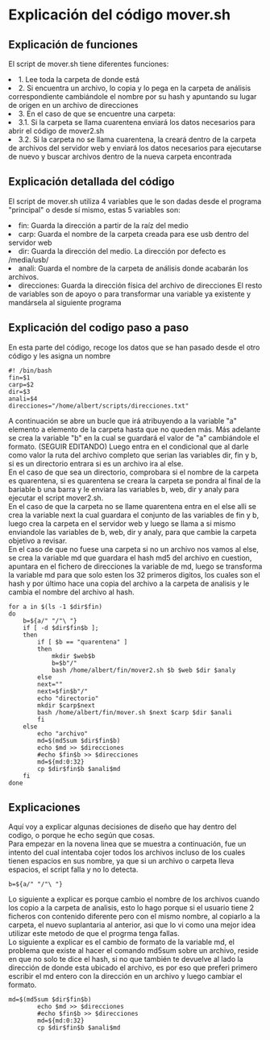 # Explicación del código mover.sh

## Explicación de funciones
El script de mover.sh tiene diferentes funciones:
<li>1. Lee toda la carpeta de donde está</li>
<li>2. Si encuentra un archivo, lo copia y lo pega en la carpeta de análisis correspondiente cambiándole el nombre por su hash y apuntando su lugar de origen en un archivo de direcciones</li>
<li>3. En el caso de que se encuentre una carpeta:
<li>3.1. Si la carpeta se llama cuarentena enviará los datos necesarios para abrir el código de mover2.sh
<li>3.2. Si la carpeta no se llama cuarentena, la creará dentro de la carpeta de archivos del servidor web y enviará los datos necesarios para ejecutarse de nuevo y buscar archivos dentro de la nueva carpeta encontrada</li> 

## Explicación detallada del código
El script de mover.sh utiliza 4 variables que le son dadas desde el programa "principal" o desde sí mismo, estas 5 variables son:
<li>fin: Guarda la dirección a partir de la raíz del medio</li>
<li>carp: Guarda el nombre de la carpeta creada para ese usb dentro del servidor web</li>
<li>dir: Guarda la dirección del medio. La dirección por defecto es /media/usb/</li>
<li>anali: Guarda el nombre de la carpeta de análisis donde acabarán los archivos.</li>
<li>direcciones: Guarda la dirección física del archivo de direcciones
El resto de variables son de apoyo o para transformar una variable ya existente y mandársela al siguiente programa

## Explicación del codigo paso a paso
En esta parte del código, recoge los datos que se han pasado desde el otro código y les asigna un nombre
```
#! /bin/bash
fin=$1
carp=$2
dir=$3
anali=$4
direcciones="/home/albert/scripts/direcciones.txt"
```
A continuación se abre un bucle que irá atribuyendo a la variable "a" elemento a elemento de la carpeta hasta que no queden más.
Más adelante se crea la variable "b" en la cual se guardará el valor de "a" cambiándole el formato. (SEGUIR EDITANDO) Luego entra en el condicional que al darle como valor la ruta del archivo completo que serian las variables dir, fin y b, si es un directorio entrara si es un archivo ira al else.
<br>En el caso de que sea un directorio, comprobara si el nombre de la carpeta es quarentena, si es quarentena se creara la carpeta se pondra al final de la bariable b una barra y le enviara las variables b, web, dir y analy para ejecutar el script mover2.sh.
<br>En el caso de que la carpeta no se llame quarentena entra en el else alli se crea la variable next la cual guardara el conjunto de las variables de fin y b, luego crea la carpeta en el servidor web y luego se llama a si mismo enviandole las variables de b, web, dir y analy, para que cambie la carpeta objetivo a revisar.
<br>En el caso de que no fuese una carpeta si no un archivo nos vamos al else, se crea la variable md que guardara el hash md5 del archivo en cuestion, apuntara en el fichero de direcciones la variable de md, luego se transforma la variable md para que solo esten los 32 primeros digitos, los cuales son el hash y por último hace una copia del archivo a la carpeta de analisis y le cambia el nombre del archivo al hash.

```
for a in $(ls -1 $dir$fin)
do
	b=${a/" "/"\ "} 
	if [ -d $dir$fin$b ];
	then
		if [ $b == "quarentena" ]
		then
			mkdir $web$b
            b=$b"/"
            bash /home/albert/fin/mover2.sh $b $web $dir $analy
		else
		next=""
		next=$fin$b"/"
		echo "directorio"
        mkdir $carp$next
		bash /home/albert/fin/mover.sh $next $carp $dir $anali
		fi
	else
		echo "archivo"
		md=$(md5sum $dir$fin$b)
		echo $md >> $direcciones
		#echo $fin$b >> $direcciones
		md=${md:0:32}
        cp $dir$fin$b $anali$md
	fi
done
```
## Explicaciones 
Aquí voy a explicar algunas decisiones de diseño que hay dentro del codigo, o porque he echo según que cosas.
<br>Para empezar en la novena linea que se muestra a continuación, fue un intento del cual intentaba cojer todos los archivos incluso de los cuales tienen espacios en sus nombre, ya que si un archivo o carpeta lleva espacios, el script falla y no lo detecta.
```
b=${a/" "/"\ "} 
```
Lo siguiente a explicar es porque cambio el nombre de los archivos cuando los copio a la carpeta de analisis, esto lo hago porque si el usuario tiene 2 ficheros con contenido diferente pero con el mismo nombre, al copiarlo a la carpeta, el nuevo suplantaria al anterior, asi que lo vi como una mejor idea utilizar este metodo de que el progrma tenga fallas.
<br>
Lo siguiente a explicar es el cambio de formato de la variable md, el problema que existe al hacer el comando md5sum sobre un archivo, reside en que no solo te dice el hash, si no que también te devuelve al lado la dirección de donde esta ubicado el archivo, es por eso que preferi primero escribir el md entero con la dirección en un archivo y luego cambiar el formato.
```
md=$(md5sum $dir$fin$b)
		echo $md >> $direcciones
		#echo $fin$b >> $direcciones
		md=${md:0:32}
        cp $dir$fin$b $anali$md
```
